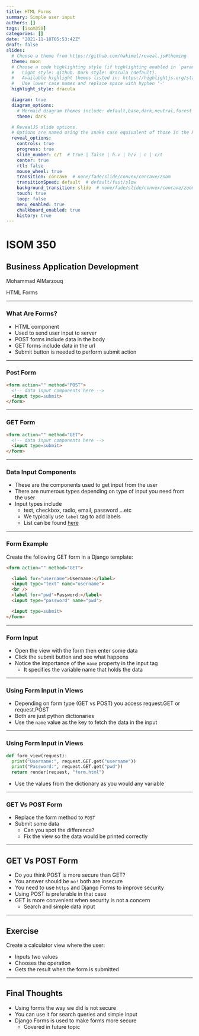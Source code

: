 ```yaml
---
title: HTML Forms
summary: Simple user input
authors: []
tags: [isom350]
categories: []
date: "2021-11-18T05:53:42Z"
draft: false
slides:
  # Choose a theme from https://github.com/hakimel/reveal.js#theming
  theme: moon
  # Choose a code highlighting style (if highlighting enabled in `params.toml`)
  #   Light style: github. Dark style: dracula (default).
  #   Available highlight themes listed in: https://highlightjs.org/static/demo/
  #   Use lower case names and replace space with hyphen '-'
  highlight_style: dracula

  diagram: true
  diagram_options:
    # Mermaid diagram themes include: default,base,dark,neutral,forest
    theme: dark

  # RevealJS slide options.
  # Options are named using the snake case equivalent of those in the RevealJS docs.
  reveal_options:
    controls: true
    progress: true
    slide_number: c/t  # true | false | h.v | h/v | c | c/t
    center: true
    rtl: false
    mouse_wheel: true
    transition: concave  # none/fade/slide/convex/concave/zoom
    transitionSpeed: default  # default/fast/slow
    background_transition: slide  # none/fade/slide/convex/concave/zoom
    touch: true
    loop: false
    menu_enabled: true
    chalkboard_enabled: true
    history: true
---
```



# ISOM 350
## Business Application Development

Mohammad AlMarzouq

HTML Forms

---

### What Are Forms?

- HTML component 
- Used to send user input to server
- POST forms include data in the body
- GET forms include data in the url
- Submit button is needed to perform submit action

---

### Post Form

  ```html
  <form action="" method="POST">
    <!-- data input components here -->
    <input type=submit>
  </form>
  ```

---

### GET Form

  ```html
  <form action="" method="GET">
    <!-- data input components here -->
    <input type=submit>
  </form>
  ```

---

### Data Input Components

- These are the components used to get input from the user
- There are numerous types depending on type of input you need from the user
- Input types include
  - text, checkbox, radio, email, password ...etc
  - We typically use `label` tag to add labels
  - List can be found [here](https://www.w3schools.com/html/html_form_input_types.asp)

---

### Form Example

  Create the following GET form in a Django template:

  ```html
  <form action="" method="GET">

    <label for="username">Username:</label>
    <input type="text" name="username">
    <br />
    <label for="pwd">Password:</label>
    <input type="password" name="pwd">

    <input type=submit>
  </form>
  ```

---

### Form Input

- Open the view with the form then enter some data
- Click the submit button and see what happens
- Notice the importance of the `name` property in the input tag
  - It specifies the variable name that holds the data

---

### Using Form Input in Views

- Depending on form type (GET vs POST) you access request.GET or request.POST
- Both are just python dictionaries
- Use the `name` value as the key to fetch the data in the input

---

### Using Form Input in Views

```python
def form_view(request):
  print("Username:", request.GET.get("username"))
  print("Password:", request.GET.get("pwd"))
  return render(request, "form.html")
```
- Use the values from the dictionary as you would any variable
---

### GET Vs POST Form

- Replace the form method to `POST`
- Submit some data
  - Can you spot the difference?
  - Fix the view so the data would be printed correctly

---

## GET Vs POST Form

- Do you think POST is more secure than GET?
- You answer should be `no!` both are insecure
- You need to use `https` and Django Forms to improve security
- Using POST is preferable in that case
- GET is more convenient when security is not a concern
  - Search and simple data input

---

## Exercise

Create a calculator view where the user:

- Inputs two values
- Chooses the operation
- Gets the result when the form is submitted

---

## Final Thoughts

- Using forms the way we did is not secure
- You can use it for search queries and simple input
- Django Forms is used to make forms more secure
  - Covered in future topic
